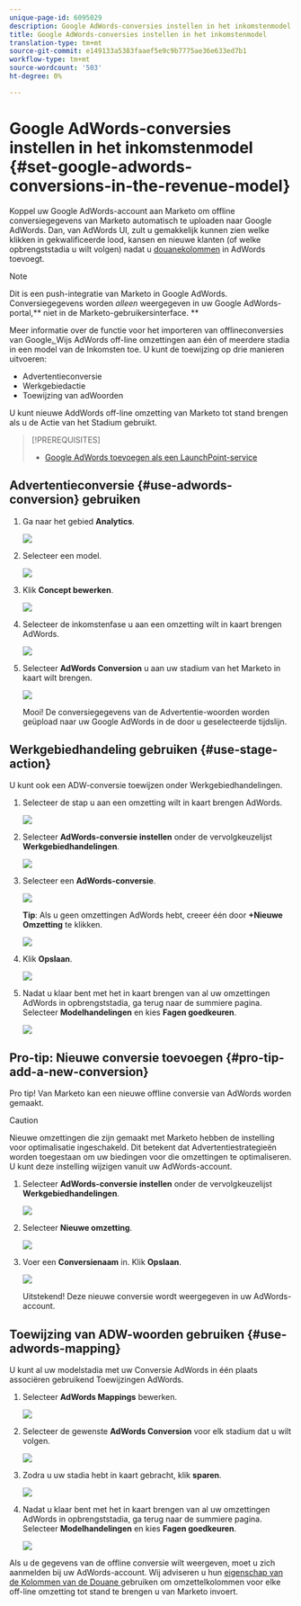```yaml
---
unique-page-id: 6095029
description: Google AdWords-conversies instellen in het inkomstenmodel - Marketo Docs - Productdocumentatie
title: Google AdWords-conversies instellen in het inkomstenmodel
translation-type: tm+mt
source-git-commit: e149133a5383faaef5e9c9b7775ae36e633ed7b1
workflow-type: tm+mt
source-wordcount: '503'
ht-degree: 0%

---
```



# Google AdWords-conversies instellen in het inkomstenmodel {#set-google-adwords-conversions-in-the-revenue-model}

Koppel uw Google AdWords-account aan Marketo om offline conversiegegevens van Marketo automatisch te uploaden naar Google AdWords. Dan, van AdWords UI, zult u gemakkelijk kunnen zien welke klikken in gekwalificeerde lood, kansen en nieuwe klanten (of welke opbrengststadia u wilt volgen) nadat u [douanekolommen](https://support.google.com/adwords/answer/3073556) in AdWords toevoegt.

>[!NOTE]
>
>Dit is een push-integratie van Marketo in Google AdWords. Conversiegegevens worden *alleen* weergegeven in uw Google AdWords-portal,** niet in de Marketo-gebruikersinterface. **

Meer informatie over de functie voor het importeren van offlineconversies van Google[.  ](https://support.google.com/adwords/answer/2998031?hl=en)  Wijs AdWords off-line omzettingen aan één of meerdere stadia in een model van de Inkomsten toe. U kunt de toewijzing op drie manieren uitvoeren:

* Advertentieconversie
* Werkgebiedactie
* Toewijzing van adWoorden

U kunt nieuwe AddWords off-line omzetting van Marketo tot stand brengen als u de Actie van het Stadium gebruikt.

>[!PREREQUISITES]
>
>* [Google AdWords toevoegen als een LaunchPoint-service](../../../../product-docs/administration/additional-integrations/add-google-adwords-as-a-launchpoint-service.md)

>



## Advertentieconversie {#use-adwords-conversion} gebruiken

1. Ga naar het gebied **Analytics**.

   ![](assets/image2015-2-23-18-3a9-3a34.png)

1. Selecteer een model.

   ![](assets/image2015-2-23-18-3a3-3a12.png)

1. Klik **Concept bewerken**.

   ![](assets/image2015-3-10-15-3a3-3a20.png)

1. Selecteer de inkomstenfase u aan een omzetting wilt in kaart brengen AdWords.

   ![](assets/image2015-2-26-16-3a40-3a2.png)

1. Selecteer **AdWords Conversion** u aan uw stadium van het Marketo in kaart wilt brengen.

   ![](assets/image2015-2-26-16-3a46-3a15.png)

   Mooi! De conversiegegevens van de Advertentie-woorden worden geüpload naar uw Google AdWords in de door u geselecteerde tijdslijn.

## Werkgebiedhandeling gebruiken {#use-stage-action}

U kunt ook een ADW-conversie toewijzen onder Werkgebiedhandelingen.

1. Selecteer de stap u aan een omzetting wilt in kaart brengen AdWords.

   ![](assets/image2015-2-26-16-3a40-3a2.png)

1. Selecteer **AdWords-conversie instellen** onder de vervolgkeuzelijst **Werkgebiedhandelingen**.

   ![](assets/image2015-2-26-16-3a52-3a24.png)

1. Selecteer een **AdWords-conversie**.

   ![](assets/image2015-2-26-16-3a54-3a47.png)

   **Tip**: Als u geen omzettingen AdWords hebt, creeer één door  **+Nieuwe Omzetting** te klikken.

   ![](assets/image2015-2-26-21-3a22-3a10.png)

1. Klik **Opslaan**.

   ![](assets/image2015-2-26-16-3a56-3a2.png)

1. Nadat u klaar bent met het in kaart brengen van al uw omzettingen AdWords in opbrengststadia, ga terug naar de summiere pagina. Selecteer **Modelhandelingen** en kies **Fagen goedkeuren**.

   ![](assets/image2015-2-27-12-3a20-3a20.png)

## Pro-tip: Nieuwe conversie toevoegen {#pro-tip-add-a-new-conversion}

Pro tip! Van Marketo kan een nieuwe offline conversie van AdWords worden gemaakt.

>[!CAUTION]
>
>Nieuwe omzettingen die zijn gemaakt met Marketo hebben de instelling voor optimalisatie ingeschakeld. Dit betekent dat Advertentiestrategieën worden toegestaan om uw biedingen voor die omzettingen te optimaliseren. U kunt deze instelling wijzigen vanuit uw AdWords-account.

1. Selecteer **AdWords-conversie instellen** onder de vervolgkeuzelijst **Werkgebiedhandelingen**.

   ![](assets/image2015-2-26-16-3a52-3a24.png)

1. Selecteer **Nieuwe omzetting**.

   ![](assets/image2015-2-26-21-3a22-3a10.png)

1. Voer een **Conversienaam** in. Klik **Opslaan**.

   ![](assets/image2015-2-26-21-3a24-3a7.png)

   Uitstekend! Deze nieuwe conversie wordt weergegeven in uw AdWords-account.

## Toewijzing van ADW-woorden gebruiken {#use-adwords-mapping}

U kunt al uw modelstadia met uw Conversie AdWords in één plaats associëren gebruikend Toewijzingen AdWords.

1. Selecteer **AdWords Mappings** bewerken.

   ![](assets/image2015-2-26-17-3a3-3a29.png)

1. Selecteer de gewenste **AdWords Conversion** voor elk stadium dat u wilt volgen.

   ![](assets/image2015-2-26-17-3a6-3a15.png)

1. Zodra u uw stadia hebt in kaart gebracht, klik **sparen**.

   ![](assets/image2015-2-26-17-3a7-3a48.png)

1. Nadat u klaar bent met het in kaart brengen van al uw omzettingen AdWords in opbrengststadia, ga terug naar de summiere pagina. Selecteer **Modelhandelingen** en kies **Fagen goedkeuren**.

   ![](assets/image2015-2-27-12-3a20-3a20.png)

Als u de gegevens van de offline conversie wilt weergeven, moet u zich aanmelden bij uw AdWords-account. Wij adviseren u hun [eigenschap van de Kolommen van de Douane ](https://support.google.com/adwords/answer/3073556) gebruiken om omzettelkolommen voor elke off-line omzetting tot stand te brengen u van Marketo invoert.
